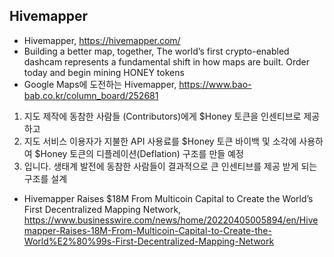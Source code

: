 

## Hivemapper

- Hivemapper, https://hivemapper.com/
- Building a better map, together, The world’s first crypto-enabled dashcam represents a fundamental shift in how maps are built. Order today and begin mining HONEY tokens
- Google Maps에 도전하는 Hivemapper, https://www.bao-bab.co.kr/column_board/252681

1) 지도 제작에 동참한 사람들 (Contributors)에게 $Honey 토큰을 인센티브로 제공하고 
2) 지도 서비스 이용자가 지불한 API 사용료를 $Honey 토큰 바이백 및 소각에 사용하여 $Honey 토큰의 디플레이션(Deflation) 구조를 만들 예정
3) 입니다. 생태계 발전에 동참한 사람들이 결과적으로 큰 인센티브를 제공 받게 되는 구조를 설계

- Hivemapper Raises $18M From Multicoin Capital to Create the World’s First Decentralized Mapping Network, https://www.businesswire.com/news/home/20220405005894/en/Hivemapper-Raises-18M-From-Multicoin-Capital-to-Create-the-World%E2%80%99s-First-Decentralized-Mapping-Network
